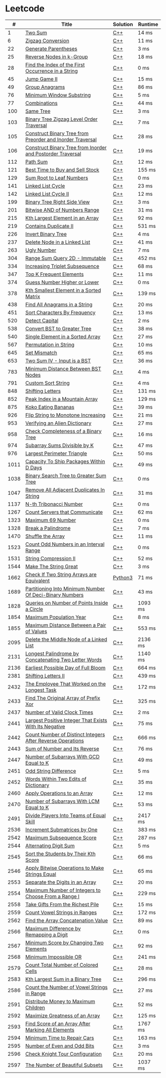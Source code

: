 # Leetcode

| # | Title | Solution | Runtime |
|---| ----- | -------- | ------- |
|1|[ Two Sum](https://leetcode.com/problems/two-sum/)|[C++](./solutions/1.%20Two%20Sum.cpp)|14 ms|
|6|[ Zigzag Conversion](https://leetcode.com/problems/zigzag-conversion/)|[C++](./solutions/6.%20Zigzag%20Conversion.cpp)|11 ms|
|22|[ Generate Parentheses](https://leetcode.com/problems/generate-parentheses/)|[C++](./solutions/22.%20Generate%20Parentheses.cpp)|3 ms|
|25|[ Reverse Nodes in k-Group](https://leetcode.com/problems/reverse-nodes-in-k-group/)|[C++](./solutions/25.%20Reverse%20Nodes%20in%20k-Group.cpp)|18 ms|
|28|[ Find the Index of the First Occurrence in a String](https://leetcode.com/problems/find-the-index-of-the-first-occurrence-in-a-string/)|[C++](./solutions/28.%20Find%20the%20Index%20of%20the%20First%20Occurrence%20in%20a%20String.cpp)|0 ms|
|45|[ Jump Game II](https://leetcode.com/problems/jump-game-ii/)|[C++](./solutions/45.%20Jump%20Game%20II.cpp)|15 ms|
|49|[ Group Anagrams](https://leetcode.com/problems/group-anagrams/)|[C++](./solutions/49.%20Group%20Anagrams.cpp)|86 ms|
|76|[ Minimum Window Substring](https://leetcode.com/problems/minimum-window-substring/)|[C++](./solutions/76.%20Minimum%20Window%20Substring.cpp)|5 ms|
|77|[ Combinations](https://leetcode.com/problems/combinations/)|[C++](./solutions/77.%20Combinations.cpp)|44 ms|
|100|[ Same Tree](https://leetcode.com/problems/same-tree/)|[C++](./solutions/100.%20Same%20Tree.cpp)|3 ms|
|103|[ Binary Tree Zigzag Level Order Traversal](https://leetcode.com/problems/binary-tree-zigzag-level-order-traversal/)|[C++](./solutions/103.%20Binary%20Tree%20Zigzag%20Level%20Order%20Traversal.cpp)|7 ms|
|105|[ Construct Binary Tree from Preorder and Inorder Traversal](https://leetcode.com/problems/construct-binary-tree-from-preorder-and-inorder-traversal/)|[C++](./solutions/105.%20Construct%20Binary%20Tree%20from%20Preorder%20and%20Inorder%20Traversal.cpp)|28 ms|
|106|[ Construct Binary Tree from Inorder and Postorder Traversal](https://leetcode.com/problems/construct-binary-tree-from-inorder-and-postorder-traversal/)|[C++](./solutions/106.%20Construct%20Binary%20Tree%20from%20Inorder%20and%20Postorder%20Traversal.cpp)|19 ms|
|112|[ Path Sum](https://leetcode.com/problems/path-sum/)|[C++](./solutions/112.%20Path%20Sum.cpp)|12 ms|
|121|[ Best Time to Buy and Sell Stock](https://leetcode.com/problems/best-time-to-buy-and-sell-stock/)|[C++](./solutions/121.%20Best%20Time%20to%20Buy%20and%20Sell%20Stock.cpp)|155 ms|
|129|[ Sum Root to Leaf Numbers](https://leetcode.com/problems/sum-root-to-leaf-numbers/)|[C++](./solutions/129.%20Sum%20Root%20to%20Leaf%20Numbers.cpp)|0 ms|
|141|[ Linked List Cycle](https://leetcode.com/problems/linked-list-cycle/)|[C++](./solutions/141.%20Linked%20List%20Cycle.cpp)|23 ms|
|142|[ Linked List Cycle II](https://leetcode.com/problems/linked-list-cycle-ii/)|[C++](./solutions/142.%20Linked%20List%20Cycle%20II.cpp)|12 ms|
|199|[ Binary Tree Right Side View](https://leetcode.com/problems/binary-tree-right-side-view/)|[C++](./solutions/199.%20Binary%20Tree%20Right%20Side%20View.cpp)|3 ms|
|201|[ Bitwise AND of Numbers Range](https://leetcode.com/problems/bitwise-and-of-numbers-range/)|[C++](./solutions/201.%20Bitwise%20AND%20of%20Numbers%20Range.cpp)|31 ms|
|215|[ Kth Largest Element in an Array](https://leetcode.com/problems/kth-largest-element-in-an-array/)|[C++](./solutions/215.%20Kth%20Largest%20Element%20in%20an%20Array.cpp)|92 ms|
|219|[ Contains Duplicate II](https://leetcode.com/problems/contains-duplicate-ii/)|[C++](./solutions/219.%20Contains%20Duplicate%20II.cpp)|531 ms|
|226|[ Invert Binary Tree](https://leetcode.com/problems/invert-binary-tree/)|[C++](./solutions/226.%20Invert%20Binary%20Tree.cpp)|4 ms|
|237|[ Delete Node in a Linked List](https://leetcode.com/problems/delete-node-in-a-linked-list/)|[C++](./solutions/237.%20Delete%20Node%20in%20a%20Linked%20List.cpp)|41 ms|
|263|[ Ugly Number](https://leetcode.com/problems/ugly-number/)|[C++](./solutions/263.%20Ugly%20Number.cpp)|7 ms|
|304|[ Range Sum Query 2D - Immutable](https://leetcode.com/problems/range-sum-query-2d-immutable/)|[C++](./solutions/304.%20Range%20Sum%20Query%202D%20-%20Immutable.cpp)|452 ms|
|334|[ Increasing Triplet Subsequence](https://leetcode.com/problems/increasing-triplet-subsequence/)|[C++](./solutions/334.%20Increasing%20Triplet%20Subsequence.cpp)|68 ms|
|347|[ Top K Frequent Elements](https://leetcode.com/problems/top-k-frequent-elements/)|[C++](./solutions/347.%20Top%20K%20Frequent%20Elements.cpp)|11 ms|
|374|[ Guess Number Higher or Lower](https://leetcode.com/problems/guess-number-higher-or-lower/)|[C++](./solutions/374.%20Guess%20Number%20Higher%20or%20Lower.cpp)|0 ms|
|378|[ Kth Smallest Element in a Sorted Matrix](https://leetcode.com/problems/kth-smallest-element-in-a-sorted-matrix/)|[C++](./solutions/378.%20Kth%20Smallest%20Element%20in%20a%20Sorted%20Matrix.cpp)|139 ms|
|438|[ Find All Anagrams in a String](https://leetcode.com/problems/find-all-anagrams-in-a-string/)|[C++](./solutions/438.%20Find%20All%20Anagrams%20in%20a%20String.cpp)|20 ms|
|451|[ Sort Characters By Frequency](https://leetcode.com/problems/sort-characters-by-frequency/)|[C++](./solutions/451.%20Sort%20Characters%20By%20Frequency.cpp)|13 ms|
|520|[ Detect Capital](https://leetcode.com/problems/detect-capital/)|[C++](./solutions/520.%20Detect%20Capital.cpp)|2 ms|
|538|[ Convert BST to Greater Tree](https://leetcode.com/problems/convert-bst-to-greater-tree/)|[C++](./solutions/538.%20Convert%20BST%20to%20Greater%20Tree.cpp)|38 ms|
|540|[ Single Element in a Sorted Array](https://leetcode.com/problems/single-element-in-a-sorted-array/)|[C++](./solutions/540.%20Single%20Element%20in%20a%20Sorted%20Array.cpp)|27 ms|
|567|[ Permutation in String](https://leetcode.com/problems/permutation-in-string/)|[C++](./solutions/567.%20Permutation%20in%20String.cpp)|10 ms|
|645|[ Set Mismatch](https://leetcode.com/problems/set-mismatch/)|[C++](./solutions/645.%20Set%20Mismatch.cpp)|65 ms|
|653|[ Two Sum IV - Input is a BST](https://leetcode.com/problems/two-sum-iv-input-is-a-bst/)|[C++](./solutions/653.%20Two%20Sum%20IV%20-%20Input%20is%20a%20BST.cpp)|36 ms|
|783|[ Minimum Distance Between BST Nodes](https://leetcode.com/problems/minimum-distance-between-bst-nodes/)|[C++](./solutions/783.%20Minimum%20Distance%20Between%20BST%20Nodes.cpp)|4 ms|
|791|[ Custom Sort String](https://leetcode.com/problems/custom-sort-string/)|[C++](./solutions/791.%20Custom%20Sort%20String.cpp)|4 ms|
|848|[ Shifting Letters](https://leetcode.com/problems/shifting-letters/)|[C++](./solutions/848.%20Shifting%20Letters.cpp)|131 ms|
|852|[ Peak Index in a Mountain Array](https://leetcode.com/problems/peak-index-in-a-mountain-array/)|[C++](./solutions/852.%20Peak%20Index%20in%20a%20Mountain%20Array.cpp)|129 ms|
|875|[ Koko Eating Bananas](https://leetcode.com/problems/koko-eating-bananas/)|[C++](./solutions/875.%20Koko%20Eating%20Bananas.cpp)|39 ms|
|926|[ Flip String to Monotone Increasing](https://leetcode.com/problems/flip-string-to-monotone-increasing/)|[C++](./solutions/926.%20Flip%20String%20to%20Monotone%20Increasing.cpp)|21 ms|
|953|[ Verifying an Alien Dictionary](https://leetcode.com/problems/verifying-an-alien-dictionary/)|[C++](./solutions/953.%20Verifying%20an%20Alien%20Dictionary.cpp)|27 ms|
|958|[ Check Completeness of a Binary Tree](https://leetcode.com/problems/check-completeness-of-a-binary-tree/)|[C++](./solutions/958.%20Check%20Completeness%20of%20a%20Binary%20Tree.cpp)|16 ms|
|974|[ Subarray Sums Divisible by K](https://leetcode.com/problems/subarray-sums-divisible-by-k/)|[C++](./solutions/974.%20Subarray%20Sums%20Divisible%20by%20K.cpp)|47 ms|
|976|[ Largest Perimeter Triangle](https://leetcode.com/problems/largest-perimeter-triangle/)|[C++](./solutions/976.%20Largest%20Perimeter%20Triangle.cpp)|50 ms|
|1011|[ Capacity To Ship Packages Within D Days](https://leetcode.com/problems/capacity-to-ship-packages-within-d-days/)|[C++](./solutions/1011.%20Capacity%20To%20Ship%20Packages%20Within%20D%20Days.cpp)|49 ms|
|1038|[ Binary Search Tree to Greater Sum Tree](https://leetcode.com/problems/binary-search-tree-to-greater-sum-tree/)|[C++](./solutions/1038.%20Binary%20Search%20Tree%20to%20Greater%20Sum%20Tree.cpp)|0 ms|
|1047|[ Remove All Adjacent Duplicates In String](https://leetcode.com/problems/remove-all-adjacent-duplicates-in-string/)|[C++](./solutions/1047.%20Remove%20All%20Adjacent%20Duplicates%20In%20String.cpp)|31 ms|
|1137|[ N-th Tribonacci Number](https://leetcode.com/problems/n-th-tribonacci-number/)|[C++](./solutions/1137.%20N-th%20Tribonacci%20Number.cpp)|0 ms|
|1267|[ Count Servers that Communicate](https://leetcode.com/problems/count-servers-that-communicate/)|[C++](./solutions/1267.%20Count%20Servers%20that%20Communicate.cpp)|62 ms|
|1323|[ Maximum 69 Number](https://leetcode.com/problems/maximum-69-number/)|[C++](./solutions/1323.%20Maximum%2069%20Number.cpp)|0 ms|
|1328|[ Break a Palindrome](https://leetcode.com/problems/break-a-palindrome/)|[C++](./solutions/1328.%20Break%20a%20Palindrome.cpp)|7 ms|
|1470|[ Shuffle the Array](https://leetcode.com/problems/shuffle-the-array/)|[C++](./solutions/1470.%20Shuffle%20the%20Array.cpp)|11 ms|
|1523|[ Count Odd Numbers in an Interval Range](https://leetcode.com/problems/count-odd-numbers-in-an-interval-range/)|[C++](./solutions/1523.%20Count%20Odd%20Numbers%20in%20an%20Interval%20Range.cpp)|0 ms|
|1531|[ String Compression II](https://leetcode.com/problems/string-compression-ii/)|[C++](./solutions/1531.%20String%20Compression%20II.cpp)|52 ms|
|1544|[ Make The String Great](https://leetcode.com/problems/make-the-string-great/)|[C++](./solutions/1544.%20Make%20The%20String%20Great.cpp)|3 ms|
|1662|[ Check If Two String Arrays are Equivalent](https://leetcode.com/problems/check-if-two-string-arrays-are-equivalent/)|[Python3](./solutions/1662.%20Check%20If%20Two%20String%20Arrays%20are%20Equivalent.py)|71 ms|
|1689|[ Partitioning Into Minimum Number Of Deci-Binary Numbers](https://leetcode.com/problems/partitioning-into-minimum-number-of-deci-binary-numbers/)|[C++](./solutions/1689.%20Partitioning%20Into%20Minimum%20Number%20Of%20Deci-Binary%20Numbers.cpp)|43 ms|
|1828|[ Queries on Number of Points Inside a Circle](https://leetcode.com/problems/queries-on-number-of-points-inside-a-circle/)|[C++](./solutions/1828.%20Queries%20on%20Number%20of%20Points%20Inside%20a%20Circle.cpp)|1093 ms|
|1854|[ Maximum Population Year](https://leetcode.com/problems/maximum-population-year/)|[C++](./solutions/1854.%20Maximum%20Population%20Year.cpp)|8 ms|
|1855|[ Maximum Distance Between a Pair of Values](https://leetcode.com/problems/maximum-distance-between-a-pair-of-values/)|[C++](./solutions/1855.%20Maximum%20Distance%20Between%20a%20Pair%20of%20Values.cpp)|553 ms|
|2095|[ Delete the Middle Node of a Linked List](https://leetcode.com/problems/delete-the-middle-node-of-a-linked-list/)|[C++](./solutions/2095.%20Delete%20the%20Middle%20Node%20of%20a%20Linked%20List.cpp)|2136 ms|
|2131|[ Longest Palindrome by Concatenating Two Letter Words](https://leetcode.com/problems/longest-palindrome-by-concatenating-two-letter-words/)|[C++](./solutions/2131.%20Longest%20Palindrome%20by%20Concatenating%20Two%20Letter%20Words.cpp)|1140 ms|
|2136|[ Earliest Possible Day of Full Bloom](https://leetcode.com/problems/earliest-possible-day-of-full-bloom/)|[C++](./solutions/2136.%20Earliest%20Possible%20Day%20of%20Full%20Bloom.cpp)|664 ms|
|2381|[ Shifting Letters II](https://leetcode.com/problems/shifting-letters-ii/)|[C++](./solutions/2381.%20Shifting%20Letters%20II.cpp)|439 ms|
|2432|[ The Employee That Worked on the Longest Task](https://leetcode.com/problems/the-employee-that-worked-on-the-longest-task/)|[C++](./solutions/2432.%20The%20Employee%20That%20Worked%20on%20the%20Longest%20Task.cpp)|172 ms|
|2433|[ Find The Original Array of Prefix Xor](https://leetcode.com/problems/find-the-original-array-of-prefix-xor/)|[C++](./solutions/2433.%20Find%20The%20Original%20Array%20of%20Prefix%20Xor.cpp)|325 ms|
|2437|[ Number of Valid Clock Times](https://leetcode.com/problems/number-of-valid-clock-times/)|[C++](./solutions/2437.%20Number%20of%20Valid%20Clock%20Times.cpp)|2 ms|
|2441|[ Largest Positive Integer That Exists With Its Negative](https://leetcode.com/problems/largest-positive-integer-that-exists-with-its-negative/)|[C++](./solutions/2441.%20Largest%20Positive%20Integer%20That%20Exists%20With%20Its%20Negative.cpp)|75 ms|
|2442|[ Count Number of Distinct Integers After Reverse Operations](https://leetcode.com/problems/count-number-of-distinct-integers-after-reverse-operations/)|[C++](./solutions/2442.%20Count%20Number%20of%20Distinct%20Integers%20After%20Reverse%20Operations.cpp)|666 ms|
|2443|[ Sum of Number and Its Reverse](https://leetcode.com/problems/sum-of-number-and-its-reverse/)|[C++](./solutions/2443.%20Sum%20of%20Number%20and%20Its%20Reverse.cpp)|76 ms|
|2447|[ Number of Subarrays With GCD Equal to K](https://leetcode.com/problems/number-of-subarrays-with-gcd-equal-to-k/)|[C++](./solutions/2447.%20Number%20of%20Subarrays%20With%20GCD%20Equal%20to%20K.cpp)|49 ms|
|2451|[ Odd String Difference](https://leetcode.com/problems/odd-string-difference/)|[C++](./solutions/2451.%20Odd%20String%20Difference.cpp)|5 ms|
|2452|[ Words Within Two Edits of Dictionary](https://leetcode.com/problems/words-within-two-edits-of-dictionary/)|[C++](./solutions/2452.%20Words%20Within%20Two%20Edits%20of%20Dictionary.cpp)|35 ms|
|2460|[ Apply Operations to an Array](https://leetcode.com/problems/apply-operations-to-an-array/)|[C++](./solutions/2460.%20Apply%20Operations%20to%20an%20Array.cpp)|12 ms|
|2470|[ Number of Subarrays With LCM Equal to K](https://leetcode.com/problems/number-of-subarrays-with-lcm-equal-to-k/)|[C++](./solutions/2470.%20Number%20of%20Subarrays%20With%20LCM%20Equal%20to%20K.cpp)|53 ms|
|2491|[ Divide Players Into Teams of Equal Skill](https://leetcode.com/problems/divide-players-into-teams-of-equal-skill/)|[C++](./solutions/2491.%20Divide%20Players%20Into%20Teams%20of%20Equal%20Skill.cpp)|2417 ms|
|2536|[ Increment Submatrices by One](https://leetcode.com/problems/increment-submatrices-by-one/)|[C++](./solutions/2536.%20Increment%20Submatrices%20by%20One.cpp)|383 ms|
|2542|[ Maximum Subsequence Score](https://leetcode.com/problems/maximum-subsequence-score/)|[C++](./solutions/2542.%20Maximum%20Subsequence%20Score.cpp)|287 ms|
|2544|[ Alternating Digit Sum](https://leetcode.com/problems/alternating-digit-sum/)|[C++](./solutions/2544.%20Alternating%20Digit%20Sum.cpp)|5 ms|
|2545|[ Sort the Students by Their Kth Score](https://leetcode.com/problems/sort-the-students-by-their-kth-score/)|[C++](./solutions/2545.%20Sort%20the%20Students%20by%20Their%20Kth%20Score.cpp)|66 ms|
|2546|[ Apply Bitwise Operations to Make Strings Equal](https://leetcode.com/problems/apply-bitwise-operations-to-make-strings-equal/)|[C++](./solutions/2546.%20Apply%20Bitwise%20Operations%20to%20Make%20Strings%20Equal.cpp)|65 ms|
|2553|[ Separate the Digits in an Array](https://leetcode.com/problems/separate-the-digits-in-an-array/)|[C++](./solutions/2553.%20Separate%20the%20Digits%20in%20an%20Array.cpp)|20 ms|
|2554|[ Maximum Number of Integers to Choose From a Range I](https://leetcode.com/problems/maximum-number-of-integers-to-choose-from-a-range-i/)|[C++](./solutions/2554.%20Maximum%20Number%20of%20Integers%20to%20Choose%20From%20a%20Range%20I.cpp)|229 ms|
|2558|[ Take Gifts From the Richest Pile](https://leetcode.com/problems/take-gifts-from-the-richest-pile/)|[C++](./solutions/2558.%20Take%20Gifts%20From%20the%20Richest%20Pile.cpp)|15 ms|
|2559|[ Count Vowel Strings in Ranges](https://leetcode.com/problems/count-vowel-strings-in-ranges/)|[C++](./solutions/2559.%20Count%20Vowel%20Strings%20in%20Ranges.cpp)|172 ms|
|2562|[ Find the Array Concatenation Value](https://leetcode.com/problems/find-the-array-concatenation-value/)|[C++](./solutions/2562.%20Find%20the%20Array%20Concatenation%20Value.cpp)|89 ms|
|2566|[ Maximum Difference by Remapping a Digit](https://leetcode.com/problems/maximum-difference-by-remapping-a-digit/)|[C++](./solutions/2566.%20Maximum%20Difference%20by%20Remapping%20a%20Digit.cpp)|0 ms|
|2567|[ Minimum Score by Changing Two Elements](https://leetcode.com/problems/minimum-score-by-changing-two-elements/)|[C++](./solutions/2567.%20Minimum%20Score%20by%20Changing%20Two%20Elements.cpp)|92 ms|
|2568|[ Minimum Impossible OR](https://leetcode.com/problems/minimum-impossible-or/)|[C++](./solutions/2568.%20Minimum%20Impossible%20OR.cpp)|241 ms|
|2579|[ Count Total Number of Colored Cells](https://leetcode.com/problems/count-total-number-of-colored-cells/)|[C++](./solutions/2579.%20Count%20Total%20Number%20of%20Colored%20Cells.cpp)|28 ms|
|2583|[ Kth Largest Sum in a Binary Tree](https://leetcode.com/problems/kth-largest-sum-in-a-binary-tree/)|[C++](./solutions/2583.%20Kth%20Largest%20Sum%20in%20a%20Binary%20Tree.cpp)|296 ms|
|2586|[ Count the Number of Vowel Strings in Range](https://leetcode.com/problems/count-the-number-of-vowel-strings-in-range/)|[C++](./solutions/2586.%20Count%20the%20Number%20of%20Vowel%20Strings%20in%20Range.cpp)|27 ms|
|2591|[ Distribute Money to Maximum Children](https://leetcode.com/problems/distribute-money-to-maximum-children/)|[C++](./solutions/2591.%20Distribute%20Money%20to%20Maximum%20Children.cpp)|52 ms|
|2592|[ Maximize Greatness of an Array](https://leetcode.com/problems/maximize-greatness-of-an-array/)|[C++](./solutions/2592.%20Maximize%20Greatness%20of%20an%20Array.cpp)|125 ms|
|2593|[ Find Score of an Array After Marking All Elements](https://leetcode.com/problems/find-score-of-an-array-after-marking-all-elements/)|[C++](./solutions/2593.%20Find%20Score%20of%20an%20Array%20After%20Marking%20All%20Elements.cpp)|1767 ms|
|2594|[ Minimum Time to Repair Cars](https://leetcode.com/problems/minimum-time-to-repair-cars/)|[C++](./solutions/2594.%20Minimum%20Time%20to%20Repair%20Cars.cpp)|163 ms|
|2595|[ Number of Even and Odd Bits](https://leetcode.com/problems/number-of-even-and-odd-bits/)|[C++](./solutions/2595.%20Number%20of%20Even%20and%20Odd%20Bits.cpp)|3 ms|
|2596|[ Check Knight Tour Configuration](https://leetcode.com/problems/check-knight-tour-configuration/)|[C++](./solutions/2596.%20Check%20Knight%20Tour%20Configuration.cpp)|20 ms|
|2597|[ The Number of Beautiful Subsets](https://leetcode.com/problems/the-number-of-beautiful-subsets/)|[C++](./solutions/2597.%20The%20Number%20of%20Beautiful%20Subsets.cpp)|1037 ms|

